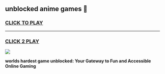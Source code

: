
## unblocked anime games 👋
<h3>
<a href="https://premium.freeplayer.one?title=unblocked_anime_games&ref=13F">CLICK TO PLAY</a></h3>
<hr>

<h3>
<a href="https://premium.freeplayer.one?title=unblocked_anime_games&ref=13F">CLICK 2 PLAY</a>
  
</h3>

<a href="https://premium.freeplayer.one?title=unblocked_anime_games&ref=12F/"><img src="https://clearcache.store/games.png"></a>


**worlds hardest game unblocked: Your Gateway to Fun and Accessible Online Gaming**
